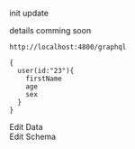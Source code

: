init update


details comming soon
```
http://localhost:4800/graphql
```
```
{
  user(id:"23"){
    firstName
    age
    sex
  }
}
```

Edit Data <br/>
Edit Schema 
